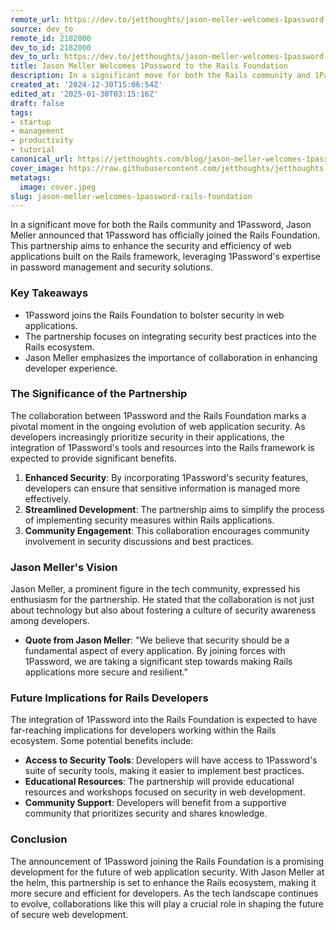 ```yaml
---
remote_url: https://dev.to/jetthoughts/jason-meller-welcomes-1password-to-the-rails-foundation-29p8
source: dev_to
remote_id: 2182000
dev_to_id: 2182000
dev_to_url: https://dev.to/jetthoughts/jason-meller-welcomes-1password-to-the-rails-foundation-29p8
title: Jason Meller Welcomes 1Password to the Rails Foundation
description: In a significant move for both the Rails community and 1Password, Jason Meller announced that...
created_at: '2024-12-30T15:06:54Z'
edited_at: '2025-01-30T03:15:16Z'
draft: false
tags:
- startup
- management
- productivity
- tutorial
canonical_url: https://jetthoughts.com/blog/jason-meller-welcomes-1password-rails-foundation/
cover_image: https://raw.githubusercontent.com/jetthoughts/jetthoughts.github.io/master/content/blog/jason-meller-welcomes-1password-rails-foundation/cover.jpeg
metatags:
  image: cover.jpeg
slug: jason-meller-welcomes-1password-rails-foundation
---
```

In a significant move for both the Rails community and 1Password, Jason Meller announced that 1Password has officially joined the Rails Foundation. This partnership aims to enhance the security and efficiency of web applications built on the Rails framework, leveraging 1Password's expertise in password management and security solutions.

### Key Takeaways

*   1Password joins the Rails Foundation to bolster security in web applications.
*   The partnership focuses on integrating security best practices into the Rails ecosystem.
*   Jason Meller emphasizes the importance of collaboration in enhancing developer experience.

### The Significance of the Partnership

The collaboration between 1Password and the Rails Foundation marks a pivotal moment in the ongoing evolution of web application security. As developers increasingly prioritize security in their applications, the integration of 1Password's tools and resources into the Rails framework is expected to provide significant benefits.

1.  **Enhanced Security**: By incorporating 1Password's security features, developers can ensure that sensitive information is managed more effectively.
2.  **Streamlined Development**: The partnership aims to simplify the process of implementing security measures within Rails applications.
3.  **Community Engagement**: This collaboration encourages community involvement in security discussions and best practices.

### Jason Meller's Vision

Jason Meller, a prominent figure in the tech community, expressed his enthusiasm for the partnership. He stated that the collaboration is not just about technology but also about fostering a culture of security awareness among developers.

*   **Quote from Jason Meller**: "We believe that security should be a fundamental aspect of every application. By joining forces with 1Password, we are taking a significant step towards making Rails applications more secure and resilient."

### Future Implications for Rails Developers

The integration of 1Password into the Rails Foundation is expected to have far-reaching implications for developers working within the Rails ecosystem. Some potential benefits include:

*   **Access to Security Tools**: Developers will have access to 1Password's suite of security tools, making it easier to implement best practices.
*   **Educational Resources**: The partnership will provide educational resources and workshops focused on security in web development.
*   **Community Support**: Developers will benefit from a supportive community that prioritizes security and shares knowledge.

### Conclusion

The announcement of 1Password joining the Rails Foundation is a promising development for the future of web application security. With Jason Meller at the helm, this partnership is set to enhance the Rails ecosystem, making it more secure and efficient for developers. As the tech landscape continues to evolve, collaborations like this will play a crucial role in shaping the future of secure web development.
